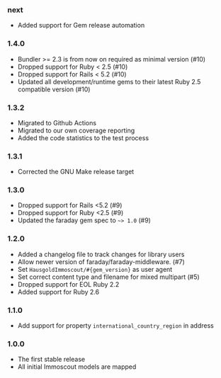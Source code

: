 ### next

* Added support for Gem release automation

### 1.4.0

* Bundler >= 2.3 is from now on required as minimal version (#10)
* Dropped support for Ruby < 2.5 (#10)
* Dropped support for Rails < 5.2 (#10)
* Updated all development/runtime gems to their latest
  Ruby 2.5 compatible version (#10)

### 1.3.2

* Migrated to Github Actions
* Migrated to our own coverage reporting
* Added the code statistics to the test process

### 1.3.1

* Corrected the GNU Make release target

### 1.3.0

* Dropped support for Rails <5.2 (#9)
* Dropped support for Ruby <2.5 (#9)
* Updated the faraday gem spec to `~> 1.0` (#9)

### 1.2.0

* Added a changelog file to track changes for library users
* Allow newer version of faraday/faraday-middleware. (#7)
* Set `HausgoldImmoscout/#{gem_version}` as user agent
* Set correct content type and filename for mixed multipart (#5)
* Dropped support for EOL Ruby 2.2
* Added support for Ruby 2.6

### 1.1.0

* Add support for property `international_country_region` in address

### 1.0.0

* The first stable release
* All initial Immoscout models are mapped
